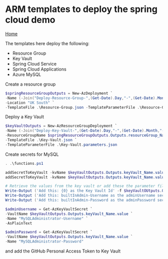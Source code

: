 # ARM templates to deploy the spring cloud demo

[Home](../README.md)

The templates here deploy the following:

* Resource Group
* Key Vault
* Spring Cloud Service
* Spring Cloud Applications
* Azure MySQL


Create a resource group

```powershell
$springResourceGroupOutputs = New-AzDeployment `
-Name (-Join("Deploy-Resource-Group-",(Get-Date).Day,"-",(Get-Date).Month,"-",(Get-Date).Year,"-",(Get-Date).Hour,(Get-Date).Minute))`
-Location "UK South" `
-TemplateFile .\Resource-Group.json -TemplateParameterFile .\Resource-Group.parameters.json
```

Deploy a Key Vault

```powershell
$keyVaultOutputs = New-AzResourceGroupDeployment `
-Name (-Join("Deploy-Key-Vault-",(Get-Date).Day,"-",(Get-Date).Month,"-",(Get-Date).Year,"-",(Get-Date).Hour,(Get-Date).Minute)) `
-ResourceGroupName $springResourceGroupOutputs.Outputs.resourceGroup_Name.value `
-TemplateFile .\Key-Vault.json `
-TemplateParameterFile .\Key-Vault.parameters.json
```

Create secrets for MySQL

```powershell
. .\functions.ps1

addSecretToKeyVault -kvName $keyVaultOutputs.Outputs.keyVault_Name.value -secretName "MySQLAdministrator-Username" -secretType "Username" -secretValue "dbAdmin"
addSecretToKeyVault -kvName $keyVaultOutputs.Outputs.keyVault_Name.value -secretName "MySQLAdministrator-Password" -secretType "Password"

# Retrieve the values from the key vault or add these the parameter file
Write-Output ('Add this: {0} as the Key Vault Id' -f $keyVaultOUtputs.Outputs.keyVault_Id.value)
Write-Output ('Add this: builtInAdmin-Username as the adminUsername secret name')
Write-Output ('Add this: builtInAdmin-Password as the adminPassword secret name')

$adminUsername = Get-AzKeyVaultSecret `
-VaultName $keyVaultOutputs.Outputs.keyVault_Name.value `
-Name "MySQLAdministrator-Username" `
-AsPlainText

$adminPassword = Get-AzKeyVaultSecret `
-VaultName $keyVaultOutputs.Outputs.keyVault_Name.value `
-Name "MySQLAdministrator-Password"
```

and add the GitHub Personal Access Token to Key Vault

```powershell


```